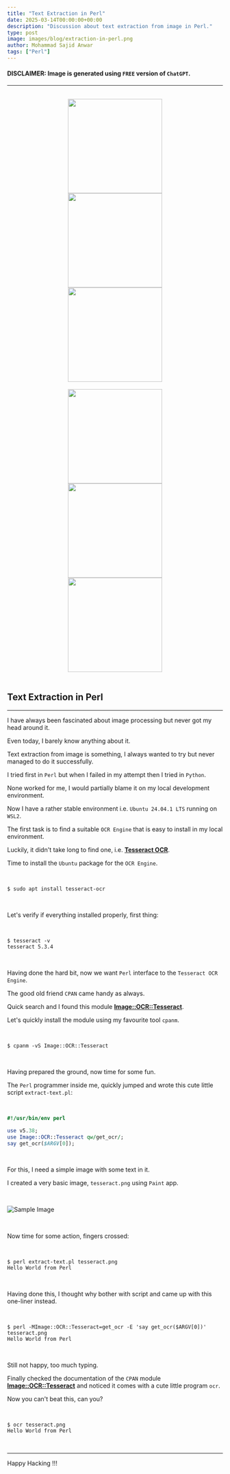```yaml
---
title: "Text Extraction in Perl"
date: 2025-03-14T00:00:00+00:00
description: "Discussion about text extraction from image in Perl."
type: post
image: images/blog/extraction-in-perl.png
author: Mohammad Sajid Anwar
tags: ["Perl"]
---
```


#### **DISCLAIMER:** Image is generated using `FREE` version of `ChatGPT`.
***

<br>

<div class="container">
    <div class="row" align="center">
        <div class="col-md-3 col-sm-6">
            <div class="team-img">
                <a href="/blog/slurp-in-perl" title="Slurp in Perl">
                    <img src="/images/blog/slurp-mini.png" class="rounded border border-primary" width="220">
                </a>
            </div>
        </div>
        <div class="col-md-3 col-sm-6">
            <div class="team-img">
                <a href="/blog/scientist-in-perl" title="Scientist in Perl">
                    <img src="/images/blog/scientist-in-perl-mini.png" class="rounded border border-primary" width="220">
                </a>
            </div>
        </div>
        <div class="col-md-3 col-sm-6">
            <div class="team-img">
                <a href="/blog/subroutine-signatures" title="Subroutine Signatures in Perl">
                    <img src="/images/blog/subroutine-signatures-mini.png" class="rounded border border-primary" width="220">
                </a>
            </div>
        </div>
    </div>
    </br>
    <div class="row" align="center">
        <div class="col-md-3 col-sm-6">
            <div class="team-img">
                <a href="/blog/random-in-perl" title="Random in Perl">
                    <img src="/images/blog/random-in-perl-mini.png" class="rounded border border-primary" width="220">
                </a>
            </div>
        </div>
        <div class="col-md-3 col-sm-6">
            <div class="team-img">
                <a href="/blog/perl-regex" title="Perl Regex">
                    <img src="/images/blog/perl-regex-mini.png" class="rounded border border-primary" width="220">
                </a>
            </div>
        </div>
        <div class="col-md-3 col-sm-6">
            <div class="team-img">
                <a href="/blog/read-large-file" title="Read Large File">
                    <img src="/images/blog/read-large-file-mini.png" class="rounded border border-primary" width="220">
                </a>
            </div>
        </div>
    </div>
</div>

<br>

## Text Extraction in Perl
***

I have always been fascinated about image processing but never got my head around it.

Even today, I barely know anything about it.

Text extraction from image is something, I always wanted to try but never managed to do it successfully.

I tried first in `Perl` but when I failed in my attempt then I tried in `Python`.

None worked for me, I would partially blame it on my local development environment.

Now I have a rather stable environment i.e. `Ubuntu 24.04.1 LTS` running on `WSL2`.

The first task is to find a suitable `OCR Engine` that is easy to install in my local environment.

Luckily, it didn't take long to find one, i.e. [**Tesseract OCR**](https://github.com/tesseract-ocr/tesseract).

Time to install the `Ubuntu` package for the `OCR Engine`.

<br>

    $ sudo apt install tesseract-ocr

<br>

Let's verify if everything installed properly, first thing:

<br>

    $ tesseract -v
    tesseract 5.3.4

<br>

Having done the hard bit, now we want `Perl` interface to the `Tesseract OCR Engine`.

The good old friend `CPAN` came handy as always.

Quick search and I found this module [**Image::OCR::Tesseract**](https://metacpan.org/dist/Image-OCR-Tesseract).

Let's quickly install the module using my favourite tool `cpanm`.

<br>

    $ cpanm -vS Image::OCR::Tesseract

<br>

Having prepared the ground, now time for some fun.

The `Perl` programmer inside me, quickly jumped and wrote this cute little script `extract-text.pl`:

<br>

```perl
#!/usr/bin/env perl

use v5.38;
use Image::OCR::Tesseract qw/get_ocr/;
say get_ocr($ARGV[0]);
```

<br>

For this, I need a simple image with some text in it.

I created a very basic image, `tesseract.png` using `Paint` app.

<br>

![Sample Image](/images/blog/tesseract.png)

<br>

Now time for some action, fingers crossed:

<br>

    $ perl extract-text.pl tesseract.png
    Hello World from Perl

<br>

Having done this, I thought why bother with script and came up with this one-liner instead.

<br>

    $ perl -MImage::OCR::Tesseract=get_ocr -E 'say get_ocr($ARGV[0])' tesseract.png
    Hello World from Perl

<br>

Still not happy, too much typing.

Finally checked the documentation of the `CPAN` module [**Image::OCR::Tesseract**](https://metacpan.org/dist/Image-OCR-Tesseract) and noticed it comes with a cute little program `ocr`.

Now you can't beat this, can you?

<br>

    $ ocr tesseract.png
    Hello World from Perl

<br>

***

Happy Hacking !!!
